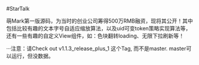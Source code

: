 #StarTalk

萌Mark第一版源码，为当时的创业公司筹得500万RMB融资，现将其公开！其中包括比较有趣的文本字号自适应缩放算法，以及uid可变token策略实现算法等，还有一些有趣的自定义View组件，如：色块翻转loading、无限下拉刷新等！

···注意：请Check out v1.1.3_release_plus_1 这个Tag, 而不是master. master可以运行，但没数据。